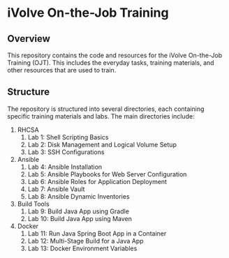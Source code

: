 # iVolve On-the-Job Training

## Overview
This repository contains the code and resources for the iVolve On-the-Job Training (OJT). This includes the everyday tasks, training materials, and other resources that are used to train.

## Structure
The repository is structured into several directories, each containing specific training materials and labs. The main directories include:

1. RHCSA
    1. Lab 1: Shell Scripting Basics
    2. Lab 2: Disk Management and Logical Volume Setup
    3. Lab 3: SSH Configurations
2. Ansible
    1. Lab 4: Ansible Installation
    2. Lab 5: Ansible Playbooks for Web Server Configuration
    3. Lab 6: Ansible Roles for Application Deployment
    4. Lab 7: Ansible Vault
    5. Lab 8: Ansible Dynamic Inventories
3. Build Tools
    1. Lab 9: Build Java App using Gradle
    2. Lab 10: Build Java App using Maven
4. Docker
    1. Lab 11: Run Java Spring Boot App in a Container
    2. Lab 12: Multi-Stage Build for a Java App
    3. Lab 13: Docker Environment Variables